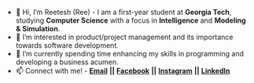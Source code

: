 - 👋 Hi, I’m Reetesh (Ree) - I am a first-year student at **Georgia Tech**, studying **Computer Science** with a focus in **Intelligence** and **Modeling & Simulation**. 
- 👀 I’m interested in product/project management and its importance towards software development. 
- 🌱 I’m currently spending time enhancing my skills in programming and developing a business acumen. 
- 📫 Connect with me! - [**Email**](mailto:rsudhakar9@gatech.edu) **||** [**Facebook**](facebook.com/reetesh.sudhakar.3) **||** [**Instagram**](instagram.com/reeteshsudhakar/) **||** [**LinkedIn**](www.linkedin.com/in/reeteshsudhakar)

<!---
reeteshsudhakar/reeteshsudhakar is a ✨ special ✨ repository because its `README.md` (this file) appears on your GitHub profile.
You can click the Preview link to take a look at your changes.
--->
